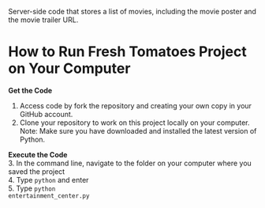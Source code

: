 Server-side code that stores a list of movies, including the movie poster and the movie trailer URL.

# How to Run Fresh Tomatoes Project on Your Computer

__Get the Code__ 
1. Access code by fork the repository and creating your own copy in your GitHub account. 
2. Clone your repository to work on this project locally on your computer. 
Note: Make sure you have downloaded and installed the latest version of Python.

__Execute the Code__ <br />
3. In the command line, navigate to the folder on your computer where you saved the project <br />
4. Type <code>python</code> and enter <br />
5. Type <code>python entertainment_center.py</code>
